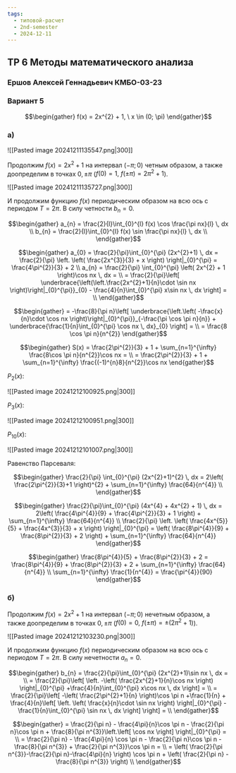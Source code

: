 ```yaml
---
tags:
  - типовой-расчет
  - 2nd-semester
  - 2024-12-11
---
```


## ТР 6 Методы математического анализа

### Ершов Алексей Геннадьевич КМБО-03-23

### Вариант 5

$$\begin{gather}
f(x) = 2x^{2} + 1, \ x \in (0; \pi)
\end{gather}$$

### а)

![[Pasted image 20241211135547.png|300]]

Продолжим $f(x) = 2x^{2}+1$ на интервал $(-\pi; 0)$ четным образом, а также доопределим в точках $0, \pm \pi$ ($f(0) = 1, \ f(\pm\pi) = 2\pi^{2} + 1$).

![[Pasted image 20241211135727.png|300]]

И продолжим функцию $f(x)$ периодическим образом на всю ось с периодом $T = 2\pi$. В силу четности $b_{n} = 0$.

$$\begin{gather}
a_{n} = \frac{2}{l}\int_{0}^{l} f(x) \cos \frac{\pi nx}{l} \, dx \\
b_{n} = \frac{2}{l}\int_{0}^{l} f(x) \sin \frac{\pi nx}{l} \, dx \\
\end{gather}$$

$$\begin{gather}
a_{0} = \frac{2}{\pi}\int_{0}^{\pi} (2x^{2}+1) \, dx = \frac{2}{\pi} \left. \left( \frac{2x^{3}}{3} + x \right)  \right|_{0}^{\pi} = \frac{4\pi^{2}}{3} + 2 \\
a_{n} = \frac{2}{\pi} \int_{0}^{\pi} \left( 2x^{2}  + 1 \right)\cos nx  \, dx = \\
= \frac{2}{\pi}\left[ \underbrace{\left(\left.\frac{2x^{2}+1}{n}\cdot \sin nx \right)\right|_{0}^{\pi}}_{0} - \frac{4}{n}\int_{0}^{\pi} x\sin nx \, dx  \right] = \\
\end{gather}$$

$$\begin{gather}
= -\frac{8}{\pi n}\left[ \underbrace{\left.\left( -\frac{x}{n}\cdot \cos nx \right)\right|_{0}^{\pi}}_{-\frac{\pi \cos \pi n}{n}} + \underbrace{\frac{1}{n}\int_{0}^{\pi} \cos nx \, dx}_{0}  \right] = \\
= \frac{8 \cos \pi n}{n^{2}}
\end{gather}$$

$$\begin{gather}
S(x) = \frac{2\pi^{2}}{3} + 1 + \sum_{n=1}^{\infty} \frac{8\cos \pi n}{n^{2}}\cos nx = \\
= \frac{2\pi^{2}}{3} + 1 + \sum_{n=1}^{\infty} \frac{(-1)^{n}8}{n^{2}}\cos nx
\end{gather}$$

$P_{2}(x)$:

![[Pasted image 20241212100925.png|300]]

$P_{3}(x)$:

![[Pasted image 20241212100951.png|300]]

$P_{10}(x)$:

![[Pasted image 20241212101007.png|300]]

Равенство Парсеваля:

$$\begin{gather}
\frac{2}{\pi} \int_{0}^{\pi} (2x^{2}+1)^{2} \, dx = 2\left( \frac{2\pi^{2}}{3}+1 \right)^{2} + \sum_{n=1}^{\infty} \frac{64}{n^{4}} \\
\end{gather}$$

$$\begin{gather}
\frac{2}{\pi}\int_{0}^{\pi} (4x^{4} + 4x^{2} + 1) \, dx = 2\left( \frac{4\pi^{4}}{9} + \frac{4\pi^{2}}{3} + 1 \right) + \sum_{n=1}^{\infty} \frac{64}{n^{4}} \\
\frac{2}{\pi} \left. \left( \frac{4x^{5}}{5} + \frac{4x^{3}}{3} + x \right)  \right|_{0}^{\pi} = \left( \frac{8\pi^{4}}{9} + \frac{8\pi^{2}}{3} + 2 \right) + \sum_{n=1}^{\infty} \frac{64}{n^{4}}
\end{gather}$$

$$\begin{gather}
\frac{8\pi^{4}}{5} + \frac{8\pi^{2}}{3} + 2 =  \frac{8\pi^{4}}{9} + \frac{8\pi^{2}}{3} + 2 + \sum_{n=1}^{\infty} \frac{64}{n^{4}} \\
\sum_{n=1}^{\infty} \frac{1}{n^{4}} = \frac{\pi^{4}}{90}
\end{gather}$$


### б)

Продолжим $f(x) = 2x^{2}+1$ на интервал $(-\pi; 0)$ нечетным образом, а также доопределим в точках $0, \pm \pi$ ($f(0) = 0, \ f(\pm\pi) = \pm(2\pi^{2} + 1)$).

![[Pasted image 20241212103230.png|300]]

И продолжим функцию $f(x)$ периодическим образом на всю ось с периодом $T = 2\pi$. В силу нечетности $a_{n} = 0$.

$$\begin{gather}
b_{n} = \frac{2}{\pi}\int_{0}^{\pi} (2x^{2}+1)\sin nx \, dx = \\ 
= \frac{2}{\pi}\left[ \left. -\left( \frac{2x^{2}+1}{n}\cos nx \right)  \right|_{0}^{\pi} +\frac{4}{n}\int_{0}^{\pi} x\cos nx \, dx   \right] = \\
= \frac{2}{\pi}\left[ -\left( \frac{2\pi^{2}+1}{n} \right)\cos \pi n +\frac{1}{n} + \frac{4}{n}\left[ \left. \left( \frac{x}{n}\cdot \sin nx  \right) \right|_{0}^{\pi} - \frac{1}{n}\int_{0}^{\pi} \sin nx \, dx  \right] \right] = \\
\end{gather}$$

$$\begin{gather}
= \frac{2}{\pi n} - \frac{4\pi}{n}\cos \pi n - \frac{2}{\pi n}\cos \pi n + \frac{8}{\pi n^{3}}\left.\left[ \cos nx \right] \right|_{0}^{\pi} = \\
= \frac{2}{\pi n} - \frac{4\pi}{n} \cos \pi n - \frac{2}{\pi n}\cos \pi n - \frac{8}{\pi n^{3}} + \frac{2}{\pi n^{3}}\cos \pi n = \\
= \left( \frac{2}{\pi n^{3}}-\frac{2}{\pi n}-\frac{4\pi}{n} \right) \cos \pi n + \left( \frac{2}{\pi n} - \frac{8}{\pi n^{3}} \right) \\
\end{gather}$$
